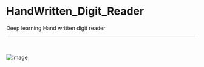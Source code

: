 # HandWritten_Digit_Reader
Deep learning Hand written digit reader
<br/>
<hr/>
<br/>

![image](https://github.com/jyothissJayadev/HandWritten_Digit_Reader/assets/129422614/843505e7-0cbb-4742-9cdb-7d996115eba2)

